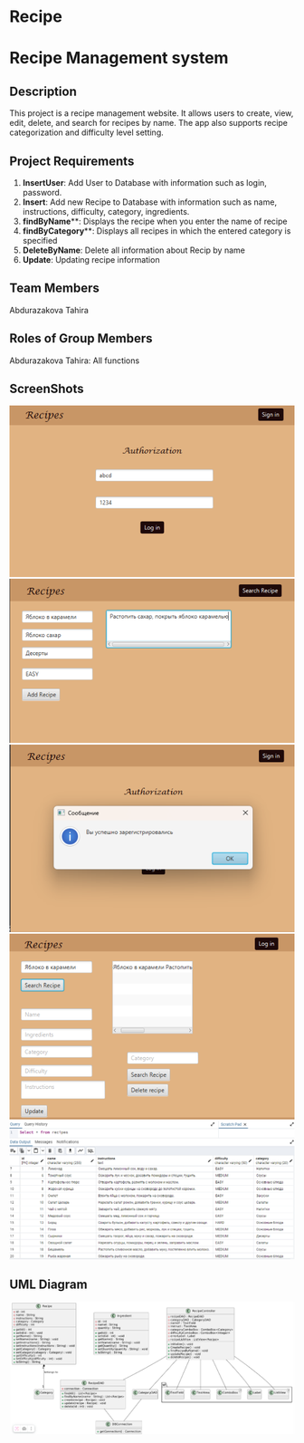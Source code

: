 # Recipe
#  Recipe Management system

## Description

This project is a recipe management website. It allows users to create, view, edit, delete, and search for recipes by name. The app also supports recipe categorization and difficulty level setting.

## Project Requirements
1. **InsertUser**: Add User to Database with information such as login, password.
2. **Insert**: Add new Recipe to Database with information such as name, instructions, difficulty, category, ingredients.
3. **findByName****: Displays the recipe when you enter the name of recipe
4. **findByCategory****: Displays all recipes in which the entered category is specified
5. **DeleteByName**: Delete all information about Recip by name
6. **Update**: Updating recipe information
   
## Team Members
Abdurazakova Tahira

## Roles of Group Members

Abdurazakova Tahira: All functions

## ScreenShots
![Autorization](src/main/java/Main/ScreenShot/Autorization.png)
![Insert](src/main/java/Main/ScreenShot/Insert.png)
![Output](src/main/java/Main/ScreenShot/Output.png)
![Search](src/main/java/Main/ScreenShot/Search.png)
![Database](src/main/java/Main/ScreenShot/Database.png)

## UML Diagram
![UML Diagram](src/main/java/Main/UML/UML1.png)

